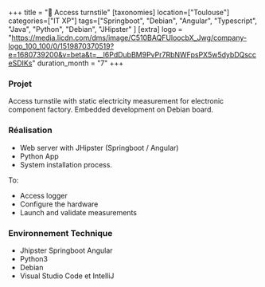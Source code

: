 +++
title = "🛞 Access turnstile"
[taxonomies]
location=["Toulouse"]
categories=["IT XP"]
tags=["Springboot", "Debian", "Angular", "Typescript", "Java", "Python", "Debian", "JHipster" ]
[extra]
logo = "https://media.licdn.com/dms/image/C510BAQFUloocbX_Jwg/company-logo_100_100/0/1519870370519?e=1680739200&v=beta&t=__l6PdDubBM9PvPr7RbNWFpsPX5w5dybDQscceSDIKs"
duration_month = "7"
+++

### Projet

Access turnstile with static electricity measurement for electronic component factory. Embedded development on Debian board.

<!-- more -->

### Réalisation

- Web server with JHipster (Springboot / Angular)
- Python App
- System installation process.

To:

- Access logger
- Configure the hardware
- Launch and validate measurements

### Environnement Technique

- Jhipster Springboot Angular
- Python3
- Debian
- Visual Studio Code et IntelliJ
